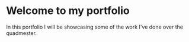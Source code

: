 # Welcome to my portfolio

In this portfolio I will be showcasing some of the work I've done over the quadmester.
